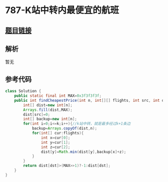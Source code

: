 # 787-K站中转内最便宜的航班

## [题目链接](https://leetcode-cn.com/problems/cheapest-flights-within-k-stops/)

## 解析
暂无


## 参考代码
```Java
class Solution {
    public static final int MAX=0x3f3f3f3f;
    public int findCheapestPrice(int n, int[][] flights, int src, int dst, int k) {
        int[] dist=new int[n];
        Arrays.fill(dist,MAX);
        dist[src]=0;
        int[] backup=new int[n];
        for(int i=0;i<=k;i++){//k站中转，就是最多经过k+1条边
            backup=Arrays.copyOf(dist,n);
            for(int[] cur:flights){
                int x=cur[0];
                int y=cur[1];
                int z=cur[2];
                dist[y]=Math.min(dist[y],backup[x]+z);
            }
        }
        return dist[dst]>(MAX>>1)?-1:dist[dst];
    }
}
```